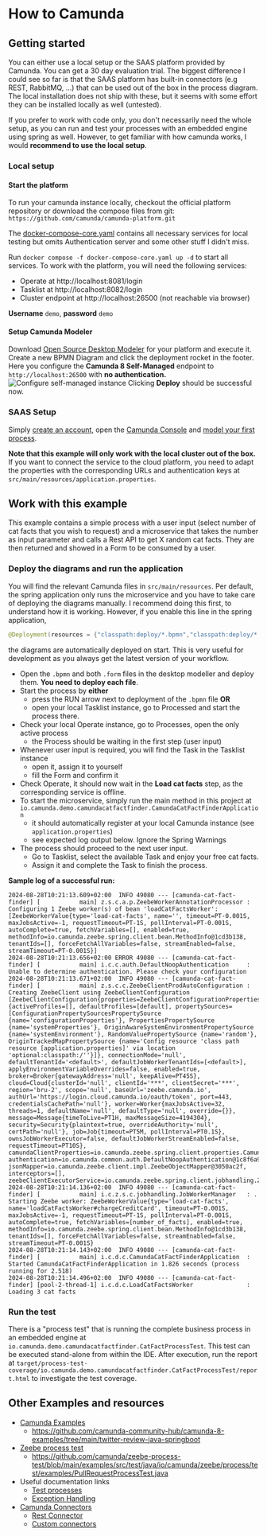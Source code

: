 # How to Camunda

## Getting started

You can either use a local setup or the SAAS platform provided by Camunda. You can get a 30 day evaluation trial. The biggest difference I could see so far is that the SAAS platform has built-in connectors (e.g REST, RabbitMQ, ...) that can be used out of the box in the process diagram. The local installation does not ship with these, but it seems with some effort they can be installed locally as well (untested).

If you prefer to work with code only, you don't necessarily need the whole setup, as you can run and test your processes with an embedded engine using spring as well. However, to get familiar with how camunda works, I would **recommend to use the local setup**.

### Local setup

#### Start the platform
To run your camunda instance locally, checkout the official platform repository or download the compose files from git:
`https://github.com/camunda/camunda-platform.git`

The [docker-compose-core.yaml](https://github.com/camunda/camunda-platform/blob/main/docker-compose-core.yaml) contains all necessary services for local testing but omits Authentication server and some other stuff I didn't miss. 

Run `docker compose -f docker-compose-core.yaml up -d` to start all services. To work with the platform, you will need the following services:

* Operate at http://localhost:8081/login
* Tasklist at http://localhost:8082/login
* Cluster endpoint at http://localhost:26500 (not reachable via browser)

**Username** `demo`, **password** `demo`

#### Setup Camunda Modeler

Download [Open Source Desktop Modeler](https://camunda.com/download/modeler/) for your platform and execute it.
Create a new BPMN Diagram and click the deployment rocket in the footer. Here you configure the **Camunda 8 Self-Managed** endpoint to `http://localhost:26500` with **no authentication.**
![Configure self-managed instance](https://docs.camunda.io/assets/images/deploy-empty-24ac8590e28b044747fd13a173273eaf.png)
Clicking **Deploy** should be successful now.
### SAAS Setup

Simply [create an account](https://docs.camunda.io/docs/guides/getting-started/), open the [Camunda Console](https://console.camunda.io/) and [model your first process](https://docs.camunda.io/docs/guides/model-your-first-process/).

**Note that this example will only work with the local cluster out of the box.** If you want to connect the service to the cloud platform, you need to adapt the properties with the corresponding URLs and authentication keys at `src/main/resources/application.properties`.

## Work with this example
This example contains a simple process with a user input (select number of cat facts that you wish to request) and a microservice that takes the number as input parameter and calls a Rest API to get X random cat facts. They are then returned and showed in a Form to be consumed by a user.

### Deploy the diagrams and run the application

You will find the relevant Camunda files in `src/main/resources`. Per default, the spring application only runs the 
microservice and you have to take care of deploying the diagrams manually. I recommend doing this first, to understand how
it is working. However, if you enable this line in the spring application,
```java
@Deployment(resources = {"classpath:deploy/*.bpmn","classpath:deploy/*.form"})
```
the diagrams are automatically deployed on start. This is very useful for development as you always get the latest version of your workflow.



* Open the `.bpmn` and both `.form` files in the desktop modeller and deploy them. **You need to deploy each file**.
* Start the process by **either**
  * press the RUN arrow next to deployment of the `.bpmn` file **OR**
  * open your local Tasklist instance, go to Processed and start the process there.
* Check your local Operate instance, go to Processes, open the only active process
  * the Process should be waiting in the first step (user input)
* Whenever user input is required, you will find the Task in the Tasklist instance
  * open it, assign it to yourself
  * fill the Form and confirm it
* Check Operate, it should now wait in the **Load cat facts** step, as the corresponding service is offline.
* To start the microservice, simply run the main method in this project at `io.camunda.demo.camundacatfactfinder.CamundaCatFactFinderApplication`
  * it should automatically register at your local Camunda instance (see `application.properties`)
  * see expected log output below. Ignore the Spring Warnings
* The process should proceed to the next user input.
  * Go to Tasklist, select the available Task and enjoy your free cat facts.
  * Assign it and complete the Task to finish the process.

**Sample log of a successful run:**
```
2024-08-28T10:21:13.609+02:00  INFO 49080 --- [camunda-cat-fact-finder] [           main] z.s.c.a.p.ZeebeWorkerAnnotationProcessor : Configuring 1 Zeebe worker(s) of bean 'loadCatFactsWorker': [ZeebeWorkerValue{type='load-cat-facts', name='', timeout=PT-0.001S, maxJobsActive=-1, requestTimeout=PT-1S, pollInterval=PT-0.001S, autoComplete=true, fetchVariables=[], enabled=true, methodInfo=io.camunda.zeebe.spring.client.bean.MethodInfo@1cd3b138, tenantIds=[], forceFetchAllVariables=false, streamEnabled=false, streamTimeout=PT-0.001S}]
2024-08-28T10:21:13.656+02:00 ERROR 49080 --- [camunda-cat-fact-finder] [           main] i.c.c.auth.DefaultNoopAuthentication     : Unable to determine authentication. Please check your configuration
2024-08-28T10:21:13.671+02:00  INFO 49080 --- [camunda-cat-fact-finder] [           main] z.s.c.c.ZeebeClientProdAutoConfiguration : Creating ZeebeClient using ZeebeClientConfiguration [ZeebeClientConfiguration{properties=ZeebeClientConfigurationProperties{environment=ApplicationEnvironment {activeProfiles=[], defaultProfiles=[default], propertySources=[ConfigurationPropertySourcesPropertySource {name='configurationProperties'}, PropertiesPropertySource {name='systemProperties'}, OriginAwareSystemEnvironmentPropertySource {name='systemEnvironment'}, RandomValuePropertySource {name='random'}, OriginTrackedMapPropertySource {name='Config resource 'class path resource [application.properties]' via location 'optional:classpath:/''}]}, connectionMode='null', defaultTenantId='<default>', defaultJobWorkerTenantIds=[<default>], applyEnvironmentVariableOverrides=false, enabled=true, broker=Broker{gatewayAddress='null', keepAlive=PT45S}, cloud=Cloud{clusterId='null', clientId='***', clientSecret='***', region='bru-2', scope='null', baseUrl='zeebe.camunda.io', authUrl='https://login.cloud.camunda.io/oauth/token', port=443, credentialsCachePath='null'}, worker=Worker{maxJobsActive=32, threads=1, defaultName='null', defaultType='null', override={}}, message=Message{timeToLive=PT1H, maxMessageSize=4194304}, security=Security{plaintext=true, overrideAuthority='null', certPath='null'}, job=Job{timeout=PT5M, pollInterval=PT0.1S}, ownsJobWorkerExecutor=false, defaultJobWorkerStreamEnabled=false, requestTimeout=PT10S}, camundaClientProperties=io.camunda.zeebe.spring.client.properties.CamundaClientProperties@617389a, authentication=io.camunda.common.auth.DefaultNoopAuthentication@1c8f6a90, jsonMapper=io.camunda.zeebe.client.impl.ZeebeObjectMapper@3050ac2f, interceptors=[], zeebeClientExecutorService=io.camunda.zeebe.spring.client.jobhandling.ZeebeClientExecutorService@265bd546}]
2024-08-28T10:21:14.136+02:00  INFO 49080 --- [camunda-cat-fact-finder] [           main] i.c.z.s.c.jobhandling.JobWorkerManager   : . Starting Zeebe worker: ZeebeWorkerValue{type='load-cat-facts', name='loadCatFactsWorker#chargeCreditCard', timeout=PT-0.001S, maxJobsActive=-1, requestTimeout=PT-1S, pollInterval=PT-0.001S, autoComplete=true, fetchVariables=[number_of_facts], enabled=true, methodInfo=io.camunda.zeebe.spring.client.bean.MethodInfo@1cd3b138, tenantIds=[], forceFetchAllVariables=false, streamEnabled=false, streamTimeout=PT-0.001S}
2024-08-28T10:21:14.143+02:00  INFO 49080 --- [camunda-cat-fact-finder] [           main] i.c.d.c.CamundaCatFactFinderApplication  : Started CamundaCatFactFinderApplication in 1.826 seconds (process running for 2.518)
2024-08-28T10:21:14.496+02:00  INFO 49080 --- [camunda-cat-fact-finder] [pool-2-thread-1] i.c.d.c.LoadCatFactsWorker               : Loading 3 cat facts
```



### Run the test

There is a "process test" that is running the complete business process in an embedded engine at `io.camunda.demo.camundacatfactfinder.CatFactProcessTest`. This test can be executed stand-alone from within the IDE. 
After execution, run the report at `target/process-test-coverage/io.camunda.demo.camundacatfactfinder.CatFactProcessTest/report.html` to investigate the test coverage.

## Other Examples and resources
* [Camunda Examples](https://github.com/camunda-community-hub/camunda-8-examples)
  * https://github.com/camunda-community-hub/camunda-8-examples/tree/main/twitter-review-java-springboot
* [Zeebe process test](https://github.com/camunda/zeebe-process-test)
  * https://github.com/camunda/zeebe-process-test/blob/main/examples/src/test/java/io/camunda/zeebe/process/test/examples/PullRequestProcessTest.java
* Useful documentation links
  * [Test processes](https://docs.camunda.io/docs/components/best-practices/development/testing-process-definitions/)
  * [Exception Handling](https://docs.camunda.io/docs/components/best-practices/development/dealing-with-problems-and-exceptions/)
* [Camunda Connectors](https://github.com/camunda/connectors)
  * [Rest Connector](https://github.com/camunda/connectors/tree/main/connectors/http/rest/element-templates)
  * [Custom connectors](https://docs.camunda.io/docs/components/connectors/custom-built-connectors/connector-templates/)